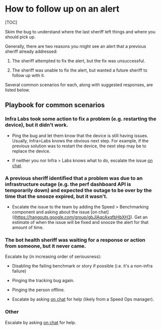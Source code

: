 # How to follow up on an alert

[TOC]

Skim the bug to understand where the last sheriff left things and where you should pick up.

Generally, there are two reasons you might see an alert that a previous sheriff already addressed:

1. The sheriff attempted to fix the alert, but the fix was unsuccessful.

2. The sheriff was unable to fix the alert, but wanted a future sheriff to follow up with it.

Several common scenarios for each, along with suggested responses, are listed below.

## Playbook for common scenarios

### Infra Labs took some action to fix a problem (e.g. restarting the device), but it didn't work.

* Ping the bug and let them know that the device is still having issues. Usually, Infra>Labs knows the obvious next step. For example, if the previous solution was to restart the device, the next step may be to replace the device.

* If neither you nor Infra > Labs knows what to do, escalate the issue [on chat](https://hangouts.google.com/group/gbJlAqcAxqfbHbXH3).

### A previous sheriff identified that a problem was due to an infrastructure outage (e.g. the perf dashboard API is temporarily down) and expected the outage to be over by the time that the snooze expired, but it wasn't.

* Escalate the issue to the team by adding the Speed > Benchmarking component and asking about the issue [on chat]((https://hangouts.google.com/group/gbJlAqcAxqfbHbXH3). Get an estimate of when the issue will be fixed and snooze the alert for that amount of time.

### The bot health sheriff was waiting for a response or action from someone, but it never came.

Escalate by (in increasing order of seriousness):

* Disabling the failing benchmark or story if possible (i.e. it's a non-infra failure)

* Pinging the tracking bug again.

* Pinging the person offline.

* Escalate by asking [on chat](https://hangouts.google.com/group/gbJlAqcAxqfbHbXH3) for help (likely from a Speed Ops manager).

### Other

Escalate by asking [on chat](https://hangouts.google.com/group/gbJlAqcAxqfbHbXH3) for help.
